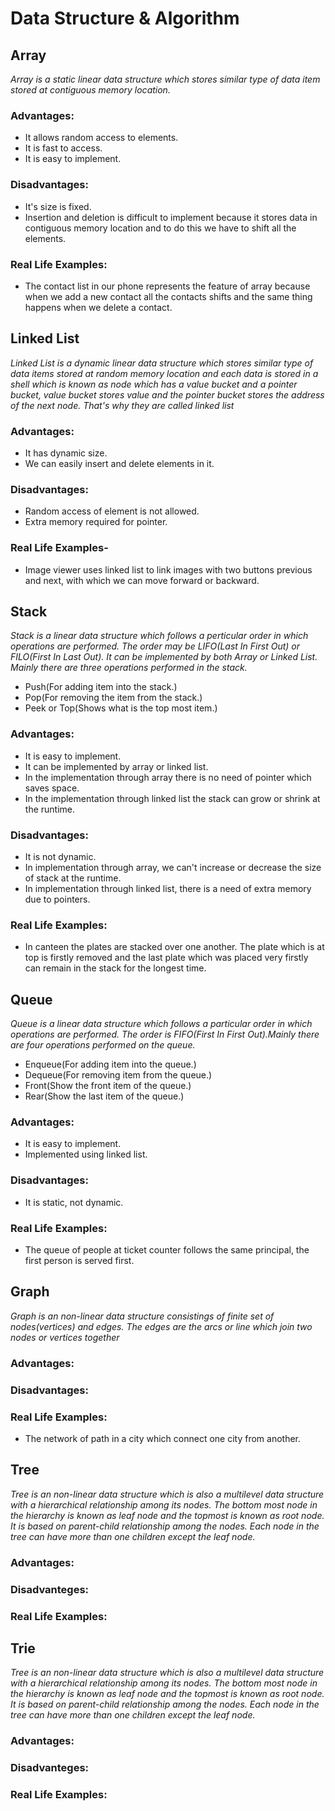 # Data Structure & Algorithm

## Array
*Array is a static linear data structure which stores similar type of data item stored at contiguous memory location.*

### Advantages:
- It allows random access to elements.
- It is fast to access.
- It is easy to implement.

### Disadvantages:
- It's size is fixed.
- Insertion and deletion is difficult to implement because it stores data in contiguous memory location and to do this we have to shift all the elements.

### Real Life Examples:
- The contact list in our phone represents the feature of array because when we add a new contact all the contacts shifts and the same thing happens when we delete a contact. 


## Linked List
*Linked List is a dynamic linear data structure which stores similar type of data items stored at random memory location and each data is stored in a shell which is known as node which has a value bucket and a pointer bucket, value bucket stores value and the pointer bucket stores the address of the next node. That's why they are called linked list*
    
### Advantages:
- It has dynamic size.
- We can easily insert and delete elements in it.

### Disadvantages:
- Random access of element is not allowed.
- Extra memory required for pointer.

### Real Life Examples-
- Image viewer uses linked list to link images with two buttons previous and next, with which we can move forward or backward.


## Stack
*Stack is a linear data structure which follows a perticular order in which operations are performed. The order may be LIFO(Last In First Out) or FILO(First In Last Out). It can be implemented by both Array or Linked List. Mainly there are three operations performed in the stack.*
- Push(For adding item into the stack.)
- Pop(For removing the item from the stack.)
- Peek or Top(Shows what is the top most item.)

### Advantages:
- It is easy to implement.
- It can be implemented by array or linked list.
- In the implementation through array there is no need of pointer which saves space. 
- In the implementation through linked list the stack can grow or shrink at the runtime.

### Disadvantages:
- It is not dynamic.
- In implementation through array, we can't increase or decrease the size of stack at the runtime.
- In implementation through linked list, there is a need of extra memory due to pointers.

### Real Life Examples:
- In canteen the plates are stacked over one another. The plate which is at top is firstly removed and the last plate which was placed very firstly can remain in the stack for the longest time.


## Queue
*Queue is a linear data structure which follows a particular order in which operations are performed. The order is FIFO(First In First Out).Mainly there are four operations performed on the queue.*
- Enqueue(For adding item into the queue.)
- Dequeue(For removing item from the queue.)
- Front(Show the front item of the queue.)
- Rear(Show the last item of the queue.)

### Advantages:
- It is easy to implement.
- Implemented using linked list.

### Disadvantages:
- It is static, not dynamic.

### Real Life Examples:
- The queue of people at ticket counter follows the same principal, the first person is served first.


## Graph
*Graph is an non-linear data structure consistings of finite set of nodes(vertices) and edges. The edges are the arcs or line which join two nodes or vertices together*

### Advantages:

### Disadvantages:

### Real Life Examples:
- The network of path in a city which connect one city from another.


## Tree
*Tree is an non-linear data structure which is also a multilevel data structure with a hierarchical relationship among its nodes. The bottom most node in the hierarchy is known as leaf node and the topmost is known as root node. It is based on parent-child relationship among the nodes. Each node in the tree can have more than one children except the leaf node.*

### Advantages:

### Disadvanteges:

### Real Life Examples:



## Trie
*Tree is an non-linear data structure which is also a multilevel data structure with a hierarchical relationship among its nodes. The bottom most node in the hierarchy is known as leaf node and the topmost is known as root node. It is based on parent-child relationship among the nodes. Each node in the tree can have more than one children except the leaf node.*

### Advantages:

### Disadvanteges:

### Real Life Examples: